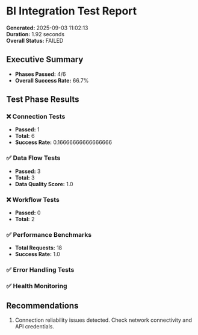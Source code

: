 # BI Integration Test Report
        
**Generated:** 2025-09-03 11:02:13  
**Duration:** 1.92 seconds  
**Overall Status:** FAILED  

## Executive Summary

- **Phases Passed:** 4/6
- **Overall Success Rate:** 66.7%

## Test Phase Results

### ❌ Connection Tests
- **Passed:** 1
- **Total:** 6
- **Success Rate:** 0.16666666666666666

### ✅ Data Flow Tests
- **Passed:** 3
- **Total:** 3
- **Data Quality Score:** 1.0

### ❌ Workflow Tests
- **Passed:** 0
- **Total:** 2

### ✅ Performance Benchmarks
- **Total Requests:** 18
- **Success Rate:** 1.0

### ✅ Error Handling Tests

### ✅ Health Monitoring

## Recommendations

1. Connection reliability issues detected. Check network connectivity and API credentials.

